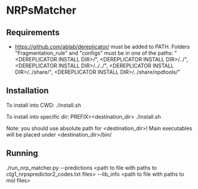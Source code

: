 # NRPsMatcher
## Requirements
   *  https://github.com/ablab/dereplicator/ must be added to PATH. Folders
   "Fragmentation_rule" and "configs" must be in one of the paths:
   "\<DEREPLICATOR INSTALL DIR\>/", \<DEREPLICATOR INSTALL DIR\>/../", \<DEREPLICATOR INSTALL DIR\>/../../",
   \<DEREPLICATOR INSTALL DIR\>/../share/", \<DEREPLICATOR INSTALL DIR\>/../share/npdtools/"

## Installation
To install into CWD: ./install.sh

To install into specific dir: PREFIX=<destination_dir> ./install.sh

Note: you should use absolute path for <destination_dir>! Main executables will be placed under <destination_dir>/bin/

## Running
./run_nrp_matcher.py --predictions \<path to file with paths to ctg1_nrpspredictor2_codes.txt files\> --lib_info \<path to file with paths to mol files\>
